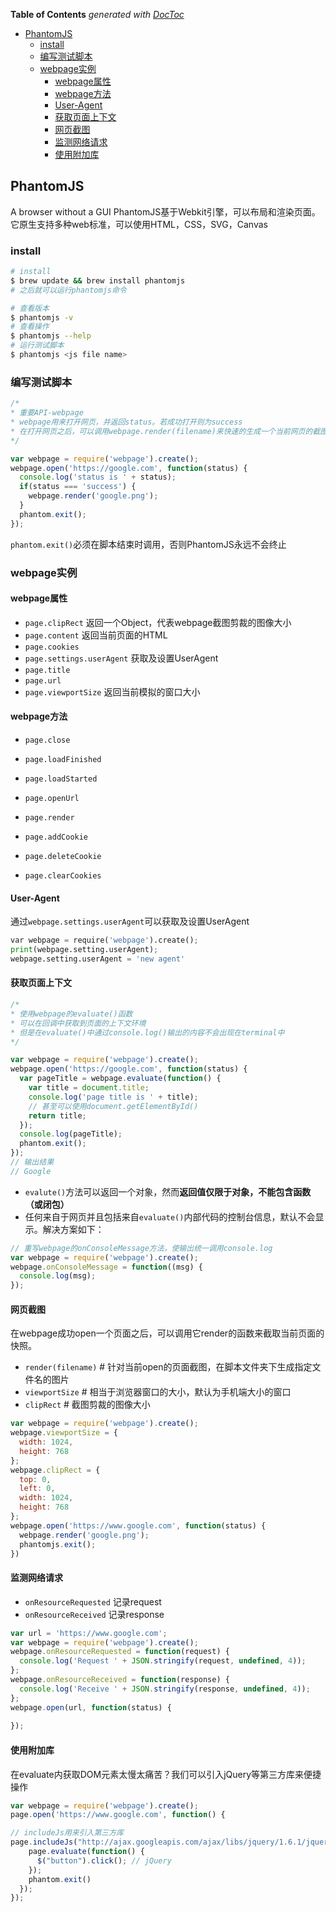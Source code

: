 <!-- START doctoc generated TOC please keep comment here to allow auto update -->
<!-- DON'T EDIT THIS SECTION, INSTEAD RE-RUN doctoc TO UPDATE -->
**Table of Contents**  *generated with [DocToc](https://github.com/thlorenz/doctoc)*

- [PhantomJS](#phantomjs)
  - [install](#install)
  - [编写测试脚本](#%E7%BC%96%E5%86%99%E6%B5%8B%E8%AF%95%E8%84%9A%E6%9C%AC)
  - [webpage实例](#webpage%E5%AE%9E%E4%BE%8B)
    - [webpage属性](#webpage%E5%B1%9E%E6%80%A7)
    - [webpage方法](#webpage%E6%96%B9%E6%B3%95)
    - [User-Agent](#user-agent)
    - [获取页面上下文](#%E8%8E%B7%E5%8F%96%E9%A1%B5%E9%9D%A2%E4%B8%8A%E4%B8%8B%E6%96%87)
    - [网页截图](#%E7%BD%91%E9%A1%B5%E6%88%AA%E5%9B%BE)
    - [监测网络请求](#%E7%9B%91%E6%B5%8B%E7%BD%91%E7%BB%9C%E8%AF%B7%E6%B1%82)
    - [使用附加库](#%E4%BD%BF%E7%94%A8%E9%99%84%E5%8A%A0%E5%BA%93)

<!-- END doctoc generated TOC please keep comment here to allow auto update -->

## PhantomJS

A browser without a GUI
PhantomJS基于Webkit引擎，可以布局和渲染页面。它原生支持多种web标准，可以使用HTML，CSS，SVG，Canvas

### install

```bash
# install
$ brew update && brew install phantomjs
# 之后就可以运行phantomjs命令

# 查看版本
$ phantomjs -v
# 查看操作
$ phantomjs --help
# 运行测试脚本
$ phantomjs <js file name>
```

### 编写测试脚本

```javascript
/*
* 重要API-webpage
* webpage用来打开网页，并返回status。若成功打开则为success
* 在打开网页之后，可以调用webpage.render(filename)来快速的生成一个当前网页的截图
*/

var webpage = require('webpage').create();
webpage.open('https://google.com', function(status) {
  console.log('status is ' + status);
  if(status === 'success') {
    webpage.render('google.png');
  }
  phantom.exit();
});
```

`phantom.exit()`必须在脚本结束时调用，否则PhantomJS永远不会终止

### webpage实例

#### webpage属性

- `page.clipRect` 返回一个Object，代表webpage截图剪裁的图像大小
- `page.content` 返回当前页面的HTML
- `page.cookies`
- `page.settings.userAgent` 获取及设置UserAgent
- `page.title`
- `page.url`
- `page.viewportSize` 返回当前模拟的窗口大小

#### webpage方法

- `page.close`
- `page.loadFinished`
- `page.loadStarted`
- `page.openUrl`
- `page.render`

- `page.addCookie`
- `page.deleteCookie`
- `page.clearCookies`

#### User-Agent

通过`webpage.settings.userAgent`可以获取及设置UserAgent

```python
var webpage = require('webpage').create();
print(webpage.setting.userAgent);
webpage.setting.userAgent = 'new agent'
```

#### 获取页面上下文

```javascript
/*
* 使用webpage的evaluate()函数
* 可以在回调中获取到页面的上下文环境
* 但是在evaluate()中通过console.log()输出的内容不会出现在terminal中
*/

var webpage = require('webpage').create();
webpage.open('https://google.com', function(status) {
  var pageTitle = webpage.evaluate(function() {
    var title = document.title;
    console.log('page title is ' + title);
    // 甚至可以使用document.getElementById()
    return title;
  });
  console.log(pageTitle);
  phantom.exit();
});
// 输出结果
// Google
```

- `evalute()`方法可以返回一个对象，然而**返回值仅限于对象，不能包含函数（或闭包）**
- 任何来自于网页并且包括来自`evaluate()`内部代码的控制台信息，默认不会显示。解决方案如下：

```javascript
// 重写webpage的onConsoleMessage方法，使输出统一调用console.log
var webpage = require('webpage').create();
webpage.onConsoleMessage = function((msg) {
  console.log(msg);
});
```

#### 网页截图

在webpage成功open一个页面之后，可以调用它render的函数来截取当前页面的快照。

- `render(filename)` # 针对当前open的页面截图，在脚本文件夹下生成指定文件名的图片
- `viewportSize` # 相当于浏览器窗口的大小，默认为手机端大小的窗口
- `clipRect` # 截图剪裁的图像大小

```javascript
var webpage = require('webpage').create();
webpage.viewportSize = {
  width: 1024,
  height: 768
};
webpage.clipRect = {
  top: 0,
  left: 0,
  width: 1024,
  height: 768
};
webpage.open('https://www.google.com', function(status) {
  webpage.render('google.png');
  phantomjs.exit();
})
```

#### 监测网络请求

- `onResourceRequested` 记录request
- `onResourceReceived` 记录response

```javascript
var url = 'https://www.google.com';
var webpage = require('webpage').create();
webpage.onResourceRequested = function(request) {
  console.log('Request ' + JSON.stringify(request, undefined, 4));
};
webpage.onResourceReceived = function(response) {
  console.log('Receive ' + JSON.stringify(response, undefined, 4));
};
webpage.open(url, function(status) {
  
});
```

#### 使用附加库

在evaluate内获取DOM元素太慢太痛苦？我们可以引入jQuery等第三方库来便捷操作

```javascript
var webpage = require('webpage').create();
page.open('https://www.google.com', function() {

// includeJs用来引入第三方库
page.includeJs("http://ajax.googleapis.com/ajax/libs/jquery/1.6.1/jquery.min.js", function() {
    page.evaluate(function() {
      $("button").click(); // jQuery
    });
    phantom.exit()
  });
});
```